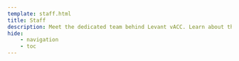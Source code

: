 ```yaml
---
template: staff.html
title: Staff
description: Meet the dedicated team behind Levant vACC. Learn about the roles and responsibilities of our staff and how they ensure smooth operations and training.
hide:
    - navigation
    - toc
---
```


